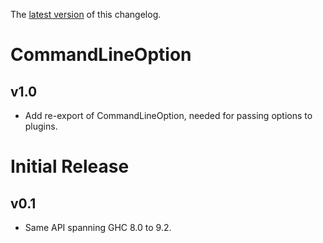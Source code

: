 The [latest
version](https://github.com/BlockScope/ghc-corroborate/blob/main/changelog.md)
of this changelog.

# CommandLineOption
## v1.0

* Add re-export of CommandLineOption, needed for passing options to plugins.

# Initial Release
## v0.1

* Same API spanning GHC 8.0 to 9.2.